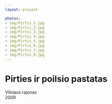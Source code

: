 ```yaml
---
layout: project

photos:
- img/Pirtis_1.jpg
- img/Pirtis_2.jpg
- img/Pirtis_3.jpg
- img/Pirtis_4.jpg
- img/Pirtis_5.jpg
- img/Pirtis_6.jpg
- img/Pirtis_7.jpg
- img/Pirtis_8.jpg
---
```

<h1>Pirties ir poilsio pastatas</h1>
<p>Vilniaus rajonas<br/>2009</p>
